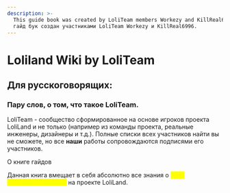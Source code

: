 ```yaml
---
description: >-
  This guide book was created by LoliTeam members Workezy and KillReal6996/ Этот
  гайд бук создан участниками LoliTeam Workezy и KillReal6996.
---
```


# Loliland Wiki by LoliTeam

## Для русскоговорящих:&#x20;

### Пару слов, о том, что такое LoliTeam.

LoliTeam - сообщество сформированное на основе игроков проекта LoliLand и не только (например из команды проекта, реальные инженеры, дизайнеры и т.д.). Полные списки всех участников найти вы не сможете, но все **наши** работы сопровождаются подписями его участников.&#x20;

О книге гайдов

Данная книга вмещает в себя абсолютно все знания о <mark style="color:yellow;"></mark> <mark style="color:yellow;"></mark><mark style="color:yellow;">**всех самописных модах**</mark> на проекте LoliLand.
